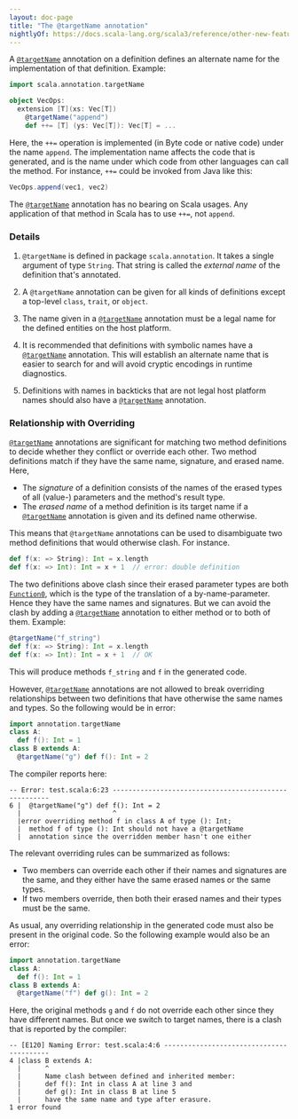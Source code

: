 ```yaml
---
layout: doc-page
title: "The @targetName annotation"
nightlyOf: https://docs.scala-lang.org/scala3/reference/other-new-features/targetName.html
---
```


A [`@targetName`](https://scala-lang.org/api/3.x/scala/annotation/targetName.html) annotation on a definition defines an alternate name for the implementation of that definition. Example:

```scala
import scala.annotation.targetName

object VecOps:
  extension [T](xs: Vec[T])
    @targetName("append")
    def ++= [T] (ys: Vec[T]): Vec[T] = ...
```

Here, the `++=` operation is implemented (in Byte code or native code) under the name `append`. The implementation name affects the code that is generated, and is the name under which code from other languages can call the method. For instance, `++=` could be invoked from Java like this:

```java
VecOps.append(vec1, vec2)
```

The [`@targetName`](https://scala-lang.org/api/3.x/scala/annotation/targetName.html) annotation has no bearing on Scala usages. Any application of that method in Scala has to use `++=`, not `append`.

### Details

 1. `@targetName` is defined in package `scala.annotation`. It takes a single argument
    of type `String`. That string is called the _external name_ of the definition
    that's annotated.

 2. A `@targetName` annotation can be given for all kinds of definitions except a top-level `class`, `trait`, or `object`.

 3. The name given in a [`@targetName`](https://scala-lang.org/api/3.x/scala/annotation/targetName.html) annotation must be a legal name
    for the defined entities on the host platform.

 4. It is recommended that definitions with symbolic names have a [`@targetName`](https://scala-lang.org/api/3.x/scala/annotation/targetName.html) annotation. This will establish an alternate name that is easier to search for and
 will avoid cryptic encodings in runtime diagnostics.

 5. Definitions with names in backticks that are not legal host platform names
    should also have a [`@targetName`](https://scala-lang.org/api/3.x/scala/annotation/targetName.html) annotation.

### Relationship with Overriding

[`@targetName`](https://scala-lang.org/api/3.x/scala/annotation/targetName.html) annotations are significant for matching two method definitions to decide whether they conflict or override each other. Two method definitions match if they have the same name, signature, and erased name. Here,

- The _signature_ of a definition consists of the names of the erased types of all (value-) parameters and the method's result type.
- The _erased name_ of a method definition is its target name if a [`@targetName`](https://scala-lang.org/api/3.x/scala/annotation/targetName.html) annotation is given and its defined name otherwise.

This means that `@targetName` annotations can be used to disambiguate two method definitions that would otherwise clash. For instance.

```scala
def f(x: => String): Int = x.length
def f(x: => Int): Int = x + 1  // error: double definition
```

The two definitions above clash since their erased parameter types are both [`Function0`](https://scala-lang.org/api/3.x/scala/Function0.html), which is the type of the translation of a by-name-parameter. Hence they have the same names and signatures. But we can avoid the clash by adding a [`@targetName`](https://scala-lang.org/api/3.x/scala/annotation/targetName.html) annotation to either method or to both of them. Example:

```scala
@targetName("f_string")
def f(x: => String): Int = x.length
def f(x: => Int): Int = x + 1  // OK
```

This will produce methods `f_string` and `f` in the generated code.

However, [`@targetName`](https://scala-lang.org/api/3.x/scala/annotation/targetName.html) annotations are not allowed to break overriding relationships
between two definitions that have otherwise the same names and types. So the following would be in error:

```scala
import annotation.targetName
class A:
  def f(): Int = 1
class B extends A:
  @targetName("g") def f(): Int = 2
```

The compiler reports here:

```
-- Error: test.scala:6:23 ------------------------------------------------------
6 |  @targetName("g") def f(): Int = 2
  |                       ^
  |error overriding method f in class A of type (): Int;
  |  method f of type (): Int should not have a @targetName
  |  annotation since the overridden member hasn't one either
```

The relevant overriding rules can be summarized as follows:

- Two members can override each other if their names and signatures are the same,
  and they either have the same erased names or the same types.
- If two members override, then both their erased names and their types must be the same.

As usual, any overriding relationship in the generated code must also
be present in the original code. So the following example would also be an error:

```scala
import annotation.targetName
class A:
  def f(): Int = 1
class B extends A:
  @targetName("f") def g(): Int = 2
```

Here, the original methods `g` and `f` do not override each other since they have
different names. But once we switch to target names, there is a clash that is reported by the compiler:

```
-- [E120] Naming Error: test.scala:4:6 -----------------------------------------
4 |class B extends A:
  |      ^
  |      Name clash between defined and inherited member:
  |      def f(): Int in class A at line 3 and
  |      def g(): Int in class B at line 5
  |      have the same name and type after erasure.
1 error found
```
